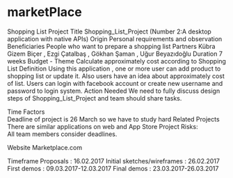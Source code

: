 # marketPlace

Shopping List Project 
Title	Shopping_List_Project (Number 2:A desktop application with native APIs)
Origin	Personal requirements and observation
Beneficiaries	People who want to prepare a shopping list
Partners	Kübra Gizem Biçer , Ezgi Çatalbaş , Gökhan Şaman , Uğur Beyazıdoğlu
Duration	7 weeks
Budget	-
Theme	Calculate approximately cost according to Shopping List
Definition	Using this application , one or more user can add product to shopping list or update it. Also users have an idea about approximately cost of list. Users can login with facebook account or  create new username and password to login system.
Action Needed	We need to fully discuss design steps of  Shopping_List_Project and  team should share tasks.

Time Factors	
Deadline  of project is 26 March so we have to study hard
Related Projects	
There are similar applications on web and App Store
Project Risks:	
All team members consider deadlines.

Website	
Marketplace.com

Timeframe 
Proposals : 16.02.2017
Initial sketches/wireframes : 26.02.2017
First demos : 09.03.2017-12.03.2017
Final demos : 23.03.2017-26.03.2017

